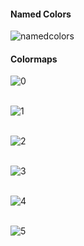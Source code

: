 #### **Named Colors**

![namedcolors](https://github.com/jehyunlee/code-snippet/blob/master/2_matplotlib/colors/images/sphx_glr_named_colors_003.webp)

#### **Colormaps**

![0](https://github.com/jehyunlee/code-snippet/blob/master/2_matplotlib/colors/images/grayscale_01_00.png)  
<br>  

![1](https://github.com/jehyunlee/code-snippet/blob/master/2_matplotlib/colors/images/grayscale_01_01.png)  
<br>  

![2](https://github.com/jehyunlee/code-snippet/blob/master/2_matplotlib/colors/images/grayscale_01_02.png)  
<br>  

![3](https://github.com/jehyunlee/code-snippet/blob/master/2_matplotlib/colors/images/grayscale_01_03.png)  
<br>  

![4](https://github.com/jehyunlee/code-snippet/blob/master/2_matplotlib/colors/images/grayscale_01_04.png)  
<br>  

![5](https://github.com/jehyunlee/code-snippet/blob/master/2_matplotlib/colors/images/grayscale_01_05.png)  
<br>  
